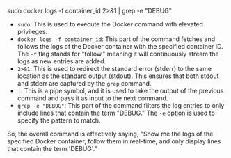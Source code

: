 sudo docker logs -f container_id 2>&1 | grep -e "DEBUG"

- `sudo`: This is used to execute the Docker command with elevated privileges.
- `docker logs -f container_id`: This part of the command fetches and follows the logs of the Docker container with the specified container ID. The `-f` flag stands for "follow," meaning it will continuously stream the logs as new entries are added.
- `2>&1`: This is used to redirect the standard error (stderr) to the same location as the standard output (stdout). This ensures that both stdout and stderr are captured by the `grep` command.
- `|`: This is a pipe symbol, and it is used to take the output of the previous command and pass it as input to the next command.
- `grep -e "DEBUG"`: This part of the command filters the log entries to only include lines that contain the term "DEBUG." The `-e` option is used to specify the pattern to match.

So, the overall command is effectively saying, "Show me the logs of the specified Docker container, follow them in real-time, and only display lines that contain the term 'DEBUG'."